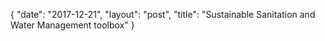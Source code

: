 {
   "date": "2017-12-21",
   "layout": "post",
   "title": "Sustainable Sanitation and Water Management toolbox"
}

